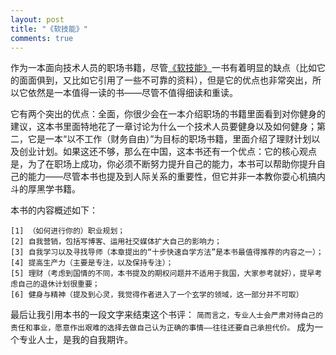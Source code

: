 ```yaml
---
layout: post
title: "《软技能》"
comments: true
---
```

作为一本面向技术人员的职场书籍，尽管[《软技能》](https://book.douban.com/subject/26835090/)一书有着明显的缺点（比如它的面面俱到，又比如它引用了一些不可靠的资料），但是它的优点也非常突出，所以它依然是一本值得一读的书——尽管不值得细读和重读。

它有两个突出的优点：全面，你很少会在一本介绍职场的书籍里面看到对你健身的建议，这本书里面特地花了一章讨论为什么一个技术人员要健身以及如何健身；第二，它是一本“以不工作（财务自由）”为目标的职场书籍，里面介绍了理财计划以及创业计划。如果这还不够，那么在中国，这本书还有一个优点：它的核心观点是，为了在职场上成功，你必须不断努力提升自己的能力，本书可以帮助你提升自己的能力——尽管本书也提及到人际关系的重要性，但它并非一本教你耍心机搞内斗的厚黑学书籍。

本书的内容概述如下：

    [1] （如何进行你的）职业规划；
    [2] 自我营销，包括写博客、运用社交媒体扩大自己的影响力；
    [3] 自我学习以及寻找导师（本章提出的“十步快速自学方法”是本书最值得推荐的内容之一）；
    [4] 提高生产力（主要是专注，以及保持专注）；
    [5] 理财（考虑到国情的不同，本书提及的期权问题并不适用于我国，大家参考就好），提早考虑自己的退休计划很重要；
    [6] 健身与精神（提及到心灵，我觉得作者进入了一个玄学的领域，这一部分并不可取）


最后让我引用本书的一段文字来结束这个书评：
    ```
    简而言之，专业人士会严肃对待自己的责任和事业，愿意作出艰难的选择去做自己认为正确的事情——往往还要自己承担代价。
    ```
成为一个专业人士，是我的自我期许。